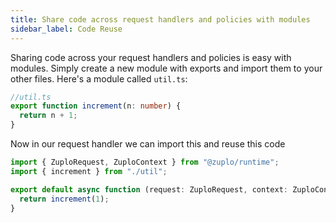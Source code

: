 ```yaml
---
title: Share code across request handlers and policies with modules
sidebar_label: Code Reuse
---
```


Sharing code across your request handlers and policies is easy with modules.
Simply create a new module with exports and import them to your other files.
Here's a module called `util.ts`:

```ts
//util.ts
export function increment(n: number) {
  return n + 1;
}
```

Now in our request handler we can import this and reuse this code

```ts
import { ZuploRequest, ZuploContext } from "@zuplo/runtime";
import { increment } from "./util";

export default async function (request: ZuploRequest, context: ZuploContext) {
  return increment(1);
}
```
